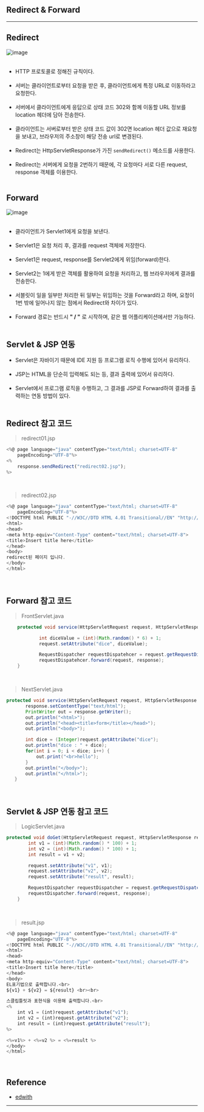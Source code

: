 Redirect & Forward
------------------

---

Redirect
--------

![image](https://user-images.githubusercontent.com/56240505/69779270-c39bab80-11ea-11ea-8f71-abb70936bd79.png)<br><br>

-	HTTP 프로토콜로 정해진 규칙이다.<br><br>
-	서버는 클라이언트로부터 요청을 받은 후, 클라이언트에게 특정 URL로 이동하라고 요청한다.<br><br>
-	서버에서 클라이언트에게 응답으로 상태 코드 302와 함께 이동할 URL 정보를 location 헤더에 담아 전송한다.<br><br>
-	클라이언트는 서버로부터 받은 상태 코드 값이 302면 location 헤더 값으로 재요청을 보내고, 브라우저의 주소창이 해당 전송 url로 변경된다.<br><br>
-	Redirect는 HttpServletResponse가 가진 `sendRedirect()` 메소드를 사용한다.<br><br>
-	Redirect는 서버에게 요청을 2번하기 때문에, 각 요청마다 서로 다른 request, response 객체를 이용한다.<br><br>

Forward
-------

![image](https://user-images.githubusercontent.com/56240505/69779332-ffcf0c00-11ea-11ea-802f-6270b399c912.png)<br><br>

-	클라이언트가 Servlet1에게 요청을 보낸다.<br><br>
-	Servlet1은 요청 처리 후, 결과를 request 객체에 저장한다.<br><br>
-	Servlet1은 request, response를 Servlet2에게 위임(forward)한다.<br><br>
-	Servlet2는 1에게 받은 객체를 활용하여 요청을 처리하고, 웹 브라우저에게 결과를 전송한다.<br><br>
-	서블릿이 일을 일부만 처리한 뒤 일부는 위임하는 것을 Forward라고 하며, 요청이 1번 밖에 일어나지 않는 점에서 Redirect와 차이가 있다.<br><br>
-	Forward 경로는 반드시 **" / "** 로 시작하며, 같은 웹 어플리케이션에서만 가능하다.<br><br>

Servlet & JSP 연동
------------------

-	Servlet은 자바이기 때문에 IDE 지원 등 프로그램 로직 수행에 있어서 유리하다.<br><br>
-	JSP는 HTML을 단순히 입력해도 되는 등, 결과 출력에 있어서 유리하다.<br><br>
-	Servlet에서 프로그램 로직을 수행하고, 그 결과를 JSP로 Forward하여 결과를 출력하는 연동 방법이 있다.<br><br>

Redirect 참고 코드
------------------

> redirect01.jsp<br>

```javascript
<%@ page language="java" contentType="text/html; charset=UTF-8"
    pageEncoding="UTF-8"%>
<%
    response.sendRedirect("redirect02.jsp");
%>    
```

<br>

> redirect02.jsp<br>

```javascript
<%@ page language="java" contentType="text/html; charset=UTF-8"
    pageEncoding="UTF-8"%>
<!DOCTYPE html PUBLIC "-//W3C//DTD HTML 4.01 Transitional//EN" "http://www.w3.org/TR/html4/loose.dtd">
<html>
<head>
<meta http-equiv="Content-Type" content="text/html; charset=UTF-8">
<title>Insert title here</title>
</head>
<body>
redirect된 페이지 입니다.
</body>
</html>
```

<br>

Forward 참고 코드
-----------------

> FrontServlet.java<br>

```java
    protected void service(HttpServletRequest request, HttpServletResponse response) throws ServletException, IOException {

            int diceValue = (int)(Math.random() * 6) + 1;
            request.setAttribute("dice", diceValue);

            RequestDispatcher requestDispatehcer = request.getRequestDispatcher("/next");
            requestDispatehcer.forward(request, response);
    }
```

<br>

> NextServlet.java<br>

```java
protected void service(HttpServletRequest request, HttpServletResponse response) throws ServletException, IOException {
       response.setContentType("text/html");
       PrintWriter out = response.getWriter();
       out.println("<html>");
       out.println("<head><title>form</title></head>");
       out.println("<body>");

       int dice = (Integer)request.getAttribute("dice");
       out.println("dice : " + dice);
       for(int i = 0; i < dice; i++) {
           out.print("<br>hello");
       }
       out.println("</body>");
       out.println("</html>");
   }
```

<br>

Servlet & JSP 연동 참고 코드
----------------------------

> LogicServlet.java<br>

```java
protected void doGet(HttpServletRequest request, HttpServletResponse response) throws ServletException, IOException {
        int v1 = (int)(Math.random() * 100) + 1;
        int v2 = (int)(Math.random() * 100) + 1;
        int result = v1 + v2;

        request.setAttribute("v1", v1);
        request.setAttribute("v2", v2);
        request.setAttribute("result", result);

        RequestDispatcher requestDispatcher = request.getRequestDispatcher("/result.jsp");
        requestDispatcher.forward(request, response);
    }
```

<br>

> result.jsp<br>

```javascript
<%@ page language="java" contentType="text/html; charset=UTF-8"
    pageEncoding="UTF-8"%>
<!DOCTYPE html PUBLIC "-//W3C//DTD HTML 4.01 Transitional//EN" "http://www.w3.org/TR/html4/loose.dtd">
<html>
<head>
<meta http-equiv="Content-Type" content="text/html; charset=UTF-8">
<title>Insert title here</title>
</head>
<body>
EL표기법으로 출력합니다.<br>
${v1} + ${v2} = ${result} <br><br>

스클립틀릿과 표현식을 이용해 출력합니다.<br>
<%
    int v1 = (int)request.getAttribute("v1");
    int v2 = (int)request.getAttribute("v2");
    int result = (int)request.getAttribute("result");
%>

<%=v1%> + <%=v2 %> = <%=result %>
</body>
</html>
```

<br>

Reference
---------

-	[edwith](https://www.edwith.org/boostcourse-web/lecture/16706/)

---
